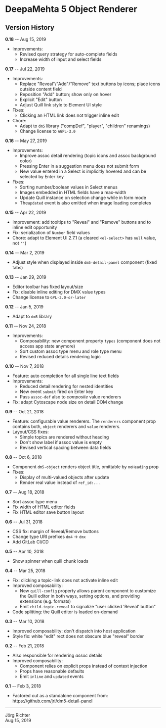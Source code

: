 # DeepaMehta 5 Object Renderer

## Version History

**0.18** -- Aug 15, 2019

* Improvements:
    * Revised query strategy for auto-complete fields
    * Increase width of input and select fields

**0.17** -- Jul 22, 2019

* Improvements:
    * Replace "Reveal"/"Add"/"Remove" text buttons by icons; place icons outside content field
    * Reposition "Add" button; show only on hover
    * Explicit "Edit" button
    * Adjust Quill link style to Element UI style
* Fixes:
    * Clicking an HTML link does not trigger inline edit
* Chore:
    * Adapt to `dm5` library ("compDef", "player", "children" renamings)
    * Change license to `AGPL-3.0`

**0.16** -- May 27, 2019

* Improvements:
    * Improve assoc detail rendering (topic icons and assoc background color)
    * Pressing Enter in a suggestion menu does not submit form
    * New value entered in a Select is implicitly hovered and can be selected by Enter key
* Fixes:
    * Sorting number/boolean values in Select menus
    * Images embedded in HTML fields have a max-width
    * Update Quill instance on selection change while in form mode
    * The`updated` event is also emitted when image loading completes

**0.15** -- Apr 22, 2019

* Improvement: add tooltips to "Reveal" and "Remove" buttons and to inline edit opportunity
* Fix: serialization of `Number` field values
* Chore: adapt to Element UI 2.7.1 (a cleared `<el-select>` has `null` value, not `''`)

**0.14** -- Mar 2, 2019

* Adjust style when displayed inside `dm5-detail-panel` component (fixed tabs)

**0.13** -- Jan 29, 2019

* Editor toolbar has fixed layout/size
* Fix: disable inline editing for DMX value types
* Change license to `GPL-3.0-or-later`

**0.12** -- Jan 5, 2019

* Adapt to `dm5` library

**0.11** -- Nov 24, 2018

* Improvements:
    * Composability: new component property `types` (component does not access app state anymore)
    * Sort custom assoc type menu and role type menu
    * Revised reduced details rendering logic

**0.10** -- Nov 7, 2018

* Feature: auto completion for all single line text fields
* Improvements:
    * Reduced detail rendering for nested identities
    * New event `submit` fired on Enter key
    * Pass `assoc-def` also to *composite* value renderers
* Fix: adapt Cytoscape node size on detail DOM change

**0.9** -- Oct 21, 2018

* Feature: configurable value renderers. The `renderers` component prop contains both, `object` renderers and `value` renderers.
* Layout/CSS fixes:
    * Simple topics are rendered without heading
    * Don't show label if assoc value is empty
    * Revised vertical spacing between data fields

**0.8** -- Oct 6, 2018

* Component `dm5-object` renders object title, omittable by `noHeading` prop
* Fixes:
    * Display of multi-valued objects after update
    * Render real value instead of `ref_id:...`

**0.7** -- Aug 18, 2018

* Sort assoc type menu
* Fix width of HTML editor fields
* Fix HTML editor save button layout

**0.6** -- Jul 31, 2018

* CSS fix: margin of Reveal/Remove buttons
* Change type URI prefixes `dm4` -> `dmx`
* Add GitLab CI/CD

**0.5** -- Apr 10, 2018

* Show spinner when quill chunk loads

**0.4** -- Mar 25, 2018

* Fix: clicking a topic-link does not activate inline edit
* Improved composability:
    * New `quill-config` property allows parent component to customize the Quill editor in both ways, setting options, and providing extensions (e.g. formats)
    * Emit `child-topic-reveal` to signalize "user clicked 'Reveal' button"
* Code splitting: the Quill editor is loaded on-demand

**0.3** -- Mar 10, 2018

* Improved composability: don't dispatch into host application
* Style fix: white "edit" rect does not obscure blue "reveal" border

**0.2** -- Feb 21, 2018

* Also responsible for rendering *assoc* details
* Improved composability:
    * Component relies on explicit props instead of context injection
    * Props have reasonable defaults
    * Emit `inline` and `updated` events

**0.1** -- Feb 3, 2018

* Factored out as a standalone component from:  
  https://github.com/jri/dm5-detail-panel

------------
Jörg Richter  
Aug 15, 2019
